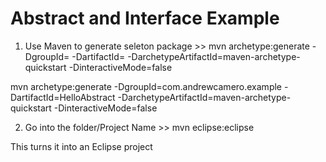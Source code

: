 Abstract and Interface Example
===================

1. Use Maven to generate seleton package >> mvn archetype:generate -DgroupId=<package name> -DartifactId=<Project Name> -DarchetypeArtifactId=maven-archetype-quickstart -DinteractiveMode=false 

mvn archetype:generate -DgroupId=com.andrewcamero.example -DartifactId=HelloAbstract -DarchetypeArtifactId=maven-archetype-quickstart -DinteractiveMode=false 

2. Go into the folder/Project Name >> mvn eclipse:eclipse

This turns it into an Eclipse project
